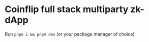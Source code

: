 # Coinflip full stack multiparty zk-dApp
Run `pnpm i && pnpm dev` (or your package manager of choice)